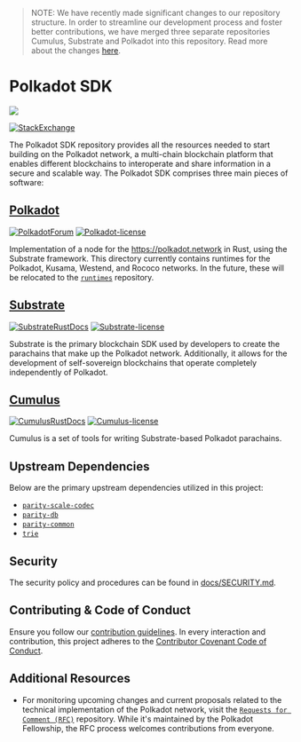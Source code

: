 > NOTE: We have recently made significant changes to our repository structure. In order to streamline our development
process and foster better contributions, we have merged three separate repositories Cumulus, Substrate and Polkadot into
this repository. Read more about the changes [
here](https://polkadot-public.notion.site/Polkadot-SDK-FAQ-fbc4cecc2c46443fb37b9eeec2f0d85f).

# Polkadot SDK

![](https://cms.polkadot.network/content/images/2021/06/1-xPcVR_fkITd0ssKBvJ3GMw.png)

[![StackExchange](https://img.shields.io/badge/StackExchange-Community%20&%20Support-222222?logo=stackexchange)](https://substrate.stackexchange.com/)

The Polkadot SDK repository provides all the resources needed to start building on the Polkadot network, a multi-chain
blockchain platform that enables different blockchains to interoperate and share information in a secure and scalable
way. The Polkadot SDK comprises three main pieces of software:

## [Polkadot](./polkadot/)
[![PolkadotForum](https://img.shields.io/badge/Polkadot_Forum-e6007a?logo=polkadot)](https://forum.polkadot.network/)
[![Polkadot-license](https://img.shields.io/badge/License-GPL3-blue)](./polkadot/LICENSE)

Implementation of a node for the https://polkadot.network in Rust, using the Substrate framework. This directory
currently contains runtimes for the Polkadot, Kusama, Westend, and Rococo networks. In the future, these will be
relocated to the [`runtimes`](https://github.com/polkadot-fellows/runtimes/) repository.

## [Substrate](./substrate/)
 [![SubstrateRustDocs](https://img.shields.io/badge/Rust_Docs-Substrate-24CC85?logo=rust)](https://paritytech.github.io/substrate/master/substrate/index.html)
 [![Substrate-license](https://img.shields.io/badge/License-GPL3%2FApache2.0-blue)](./substrate/README.md#LICENSE)

Substrate is the primary blockchain SDK used by developers to create the parachains that make up the Polkadot network.
Additionally, it allows for the development of self-sovereign blockchains that operate completely independently of
Polkadot.

## [Cumulus](./cumulus/)
[![CumulusRustDocs](https://img.shields.io/badge/Rust_Docs-Cumulus-222222?logo=rust)](https://paritytech.github.io/cumulus/cumulus_client_collator/index.html)
[![Cumulus-license](https://img.shields.io/badge/License-GPL3-blue)](./cumulus/LICENSE)

Cumulus is a set of tools for writing Substrate-based Polkadot parachains.

## Upstream Dependencies

Below are the primary upstream dependencies utilized in this project:

- [`parity-scale-codec`](https://crates.io/crates/parity-scale-codec)
- [`parity-db`](https://crates.io/crates/parity-db)
- [`parity-common`](https://github.com/paritytech/parity-common)
- [`trie`](https://github.com/paritytech/trie)

## Security

The security policy and procedures can be found in [docs/SECURITY.md](./docs/SECURITY.md).

## Contributing & Code of Conduct

Ensure you follow our [contribution guidelines](./docs/CONTRIBUTING.md). In every interaction and contribution, this
project adheres to the [Contributor Covenant Code of Conduct](./docs/CODE_OF_CONDUCT.md).

## Additional Resources

- For monitoring upcoming changes and current proposals related to the technical implementation of the Polkadot network,
  visit the [`Requests for Comment (RFC)`](https://github.com/polkadot-fellows/RFCs) repository. While it's maintained
  by the Polkadot Fellowship, the RFC process welcomes contributions from everyone.


